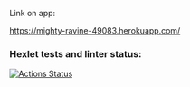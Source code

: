 Link on app:

https://mighty-ravine-49083.herokuapp.com/



### Hexlet tests and linter status:
[![Actions Status](https://github.com/Nidenai/python-project-lvl4/workflows/hexlet-check/badge.svg)](https://github.com/Nidenai/python-project-lvl4/actions)